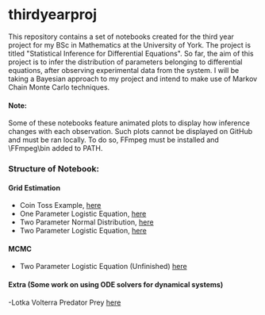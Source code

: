 # thirdyearproj
This repository contains a set of notebooks created for the third year project for my BSc in Mathematics at the University of York. The project is titled "Statistical Inference for Differential Equations". So far, the aim of this project is to infer the distribution of parameters belonging to differential equations, after observing experimental data from the system. I will be taking a Bayesian approach to my project and intend to make use of Markov Chain Monte Carlo techniques.

#### Note:
Some of these notebooks feature animated plots to display how inference changes with each observation. Such plots cannot be displayed on GitHub and must be ran locally. To do so, FFmpeg must be installed and \FFmpeg\bin added to PATH.

### Structure of Notebook:

#### Grid Estimation 
- Coin Toss Example, [here](https://github.com/thomasarmstrong98/thirdyearproj/blob/master/bayesian_coin_toss_bias.ipynb)
- One Parameter Logistic Equation, [here](https://github.com/thomasarmstrong98/thirdyearproj/blob/master/bayesian_logistic_eqn_grid.ipynb)
- Two Parameter Normal Distribution, [here](https://github.com/thomasarmstrong98/thirdyearproj/blob/master/grid_approx_two_param_normal.ipynb)
- Two Parameter Logistic Equation, [here](https://github.com/thomasarmstrong98/thirdyearproj/blob/master/logistic_two_param_grid.ipynb)
  
#### MCMC
- Two Parameter Logistic Equation (Unfinished) [here](https://github.com/thomasarmstrong98/thirdyearproj/blob/master/logistic_two_param_mcmc.ipynb)

#### Extra (Some work on using ODE solvers for dynamical systems)
-Lotka Volterra Predator Prey [here](https://github.com/thomasarmstrong98/thirdyearproj/blob/master/ode_solver_exploration.ipynb)
